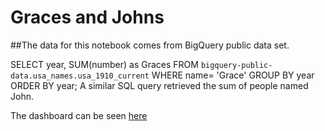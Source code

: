 # Graces and Johns

##The data for this notebook comes from BigQuery public data set.

SELECT
  year,
  SUM(number) as Graces
FROM
  `bigquery-public-data.usa_names.usa_1910_current`
WHERE
  name= 'Grace'
GROUP BY
  year
  ORDER BY year;
A similar SQL query retrieved the sum of people named John.


The dashboard can be seen [here](https://jacobtessers.github.io/graces_and_johns)
